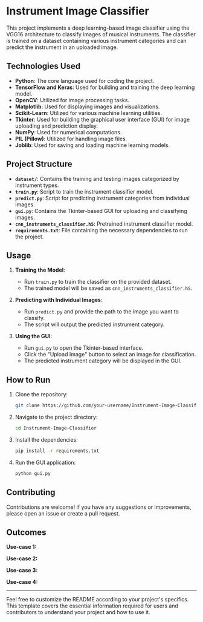 
# Instrument Image Classifier

This project implements a deep learning-based image classifier using the VGG16 architecture to classify images of musical instruments. The classifier is trained on a dataset containing various instrument categories and can predict the instrument in an uploaded image.

## Technologies Used

- **Python**: The core language used for coding the project.
- **TensorFlow and Keras**: Used for building and training the deep learning model.
- **OpenCV**: Utilized for image processing tasks.
- **Matplotlib**: Used for displaying images and visualizations.
- **Scikit-Learn**: Utilized for various machine learning utilities.
- **Tkinter**: Used for building the graphical user interface (GUI) for image uploading and prediction display.
- **NumPy**: Used for numerical computations.
- **PIL (Pillow)**: Utilized for handling image files.
- **Joblib**: Used for saving and loading machine learning models.

## Project Structure

- **`dataset/`**: Contains the training and testing images categorized by instrument types.
- **`train.py`**: Script to train the instrument classifier model.
- **`predict.py`**: Script for predicting instrument categories from individual images.
- **`gui.py`**: Contains the Tkinter-based GUI for uploading and classifying images.
- **`cnn_instruments_classifier.h5`**: Pretrained instrument classifier model.
- **`requirements.txt`**: File containing the necessary dependencies to run the project.

## Usage

1. **Training the Model**:
    - Run `train.py` to train the classifier on the provided dataset.
    - The trained model will be saved as `cnn_instruments_classifier.h5`.

2. **Predicting with Individual Images**:
    - Run `predict.py` and provide the path to the image you want to classify.
    - The script will output the predicted instrument category.

3. **Using the GUI**:
    - Run `gui.py` to open the Tkinter-based interface.
    - Click the "Upload Image" button to select an image for classification.
    - The predicted instrument category will be displayed in the GUI.

## How to Run

1. Clone the repository:
   ```bash
   git clone https://github.com/your-username/Instrument-Image-Classifier.git
   ```

2. Navigate to the project directory:
   ```bash
   cd Instrument-Image-Classifier
   ```

3. Install the dependencies:
   ```bash
   pip install -r requirements.txt
   ```

4. Run the GUI application:
   ```bash
   python gui.py
   ```

## Contributing

Contributions are welcome! If you have any suggestions or improvements, please open an issue or create a pull request.

## Outcomes

**Use-case 1:**


**Use-case 2:**


**Use-case 3:**


**Use-case 4:**


---

Feel free to customize the README according to your project's specifics. This template covers the essential information required for users and contributors to understand your project and how to use it.
